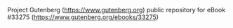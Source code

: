 Project Gutenberg (https://www.gutenberg.org) public repository for eBook #33275 (https://www.gutenberg.org/ebooks/33275)
